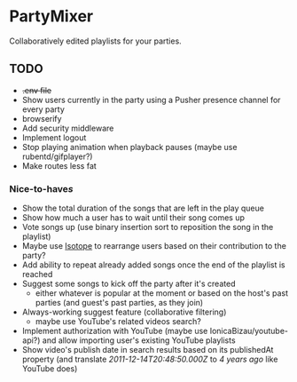 # PartyMixer
Collaboratively edited playlists for your parties.

## TODO

* ~~.env file~~
* Show users currently in the party using a Pusher presence channel for every party
* browserify
* Add security middleware
* Implement logout
* Stop playing animation when playback pauses (maybe use rubentd/gifplayer?)
* Make routes less fat

### Nice-to-have*s*

* Show the total duration of the songs that are left in the play queue
* Show how much a user has to wait until their song comes up
* Vote songs up (use binary insertion sort to reposition the song in the playlist)
* Maybe use [Isotope](http://isotope.metafizzy.co/) to rearrange users based on their contribution to the party? 
* Add ability to repeat already added songs once the end of the playlist is reached
* Suggest some songs to kick off the party after it's created
  * either whatever is popular at the moment or based on the host's past parties (and guest's past parties, as they join)
* Always-working suggest feature (collaborative filtering)
  * maybe use YouTube's related videos search?
* Implement authorization with YouTube (maybe use IonicaBizau/youtube-api?) and allow importing user's existing YouTube playlists 
* Show video's publish date in search results based on its publishedAt property (and translate *2011-12-14T20:48:50.000Z* to *4 years ago* like YouTube does) 
